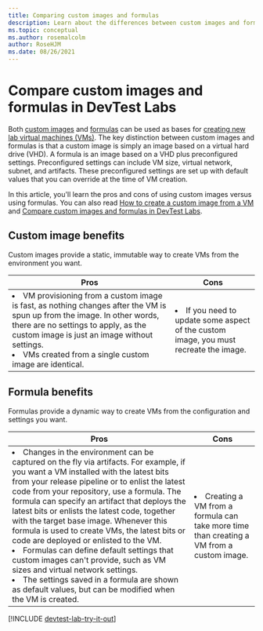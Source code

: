 ```yaml
---
title: Comparing custom images and formulas
description: Learn about the differences between custom images and formulas as VM bases so you can decide which one best suits your environment.
ms.topic: conceptual
ms.author: rosemalcolm
author: RoseHJM
ms.date: 08/26/2021
---
```


# Compare custom images and formulas in DevTest Labs
Both [custom images](devtest-lab-create-template.md) and [formulas](devtest-lab-manage-formulas.md) can be used as bases for [creating new lab virtual machines (VMs)](devtest-lab-add-vm.md). The key distinction between custom images and formulas is that a custom image is simply an image based on a virtual hard drive (VHD). A formula is
an image based on a VHD plus preconfigured settings. Preconfigured settings can include VM size, virtual network, subnet, and artifacts. These preconfigured settings are set up with default values that you can override at the time of VM creation. 

In this article, you'll learn the pros and cons of using custom images versus using formulas.  You can also read [How to create a custom image from a VM](devtest-lab-create-custom-image-from-vm-using-portal.md) and  [Compare custom images and formulas in DevTest Labs](devtest-lab-comparing-vm-base-image-types.md).

## Custom image benefits
Custom images provide a static, immutable way to create VMs from the environment you want. 

|Pros|Cons|
|----|----|
|<li>VM provisioning from a custom image is fast, as nothing changes after the VM is spun up from the image. In other words, there are no settings to apply, as the custom image is just an image without settings. <li>VMs created from a single custom image are identical.|<li>If you need to update some aspect of the custom image, you must recreate the image. |

## Formula benefits
  
Formulas provide a dynamic way to create VMs from the configuration and settings you want.

|Pros|Cons|
|----|----|
|<li>Changes in the environment can be captured on the fly via artifacts. For example, if you want a VM installed with the latest bits from your release pipeline or to enlist the latest code from your repository, use a formula. The formula can specify an artifact that deploys the latest bits or enlists the latest code, together with the target base image. Whenever this formula is used to create VMs, the latest bits or code are deployed or enlisted to the VM.  <li>Formulas can define default settings that custom images can't provide, such as VM sizes and virtual network settings.  <li>The settings saved in a formula are shown as default values, but can be modified when the VM is created. |<li> Creating a VM from a formula can take more time than creating a VM from a custom image.

[!INCLUDE [devtest-lab-try-it-out](../../includes/devtest-lab-try-it-out.md)]
